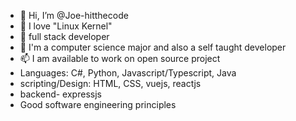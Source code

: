 - 👋 Hi, I’m @Joe-hitthecode
- 👀 I love "Linux Kernel" 
- 🌱 full stack developer
- 💞️ I'm a computer science major and also a self taught developer 
- 📫 I am available to work on open source project 
- Languages: C#, Python, Javascript/Typescript, Java
- scripting/Design: HTML, CSS, vuejs, reactjs
- backend- expressjs
- Good software engineering principles

<!---
Joe-hitthecode/Joe-hitthecode is a ✨ special ✨ repository because its `README.md` (this file) appears on your GitHub profile.
You can click the Preview link to take a look at your changes.
--->
